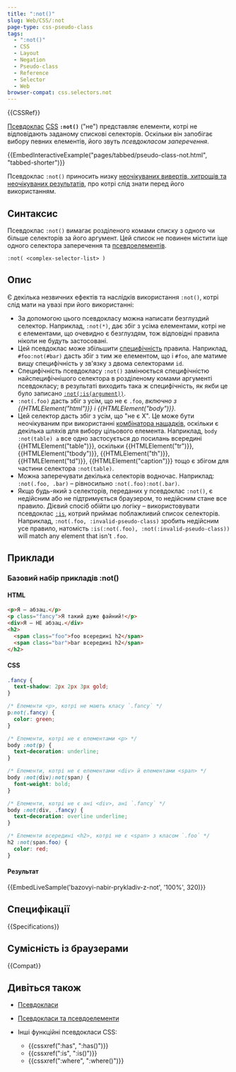 ```yaml
---
title: ":not()"
slug: Web/CSS/:not
page-type: css-pseudo-class
tags:
  - ":not()"
  - CSS
  - Layout
  - Negation
  - Pseudo-class
  - Reference
  - Selector
  - Web
browser-compat: css.selectors.not
---
```


{{CSSRef}}

[Псевдоклас](/uk/docs/Web/CSS/Pseudo-classes) [CSS](/uk/docs/Web/CSS) **`:not()`** ("не") представляє елементи, котрі не відповідають заданому спискові селекторів. Оскільки він запобігає вибору певних елементів, його звуть _псевдокласом заперечення_.

{{EmbedInteractiveExample("pages/tabbed/pseudo-class-not.html", "tabbed-shorter")}}

Псевдоклас `:not()` приносить низку [неочікуваних вивертів, хитрощів та неочікуваних результатів](#opys), про котрі слід знати перед його використанням.

## Синтаксис

Псевдоклас `:not()` вимагає розділеного комами списку з одного чи більше селекторів за його аргумент. Цей список не повинен містити іще одного селектора заперечення та [псевдоелементів](/uk/docs/Web/CSS/Pseudo-elements).

```
:not( <complex-selector-list> )
```

## Опис

Є декілька незвичних ефектів та наслідків використання `:not()`, котрі слід мати на увазі при його використанні:

- За допомогою цього псевдокласу можна написати безглуздий селектор. Наприклад, `:not(*)`, дає збіг з усіма елементами, котрі не є елементами, що очевидно є безглуздям, тож відповідні правила ніколи не будуть застосовані.
- Цей псевдоклас може збільшити [специфічність](/uk/docs/Web/CSS/Specificity) правила. Наприклад, `#foo:not(#bar)` дасть збіг з тим же елементом, що і `#foo`, але матиме вищу специфічність у зв'язку з двома селекторами `id`.
- Специфічність псевдокласу `:not()` замінюється специфічністю найспецифічнішого селектора в розділеному комами аргументі псевдокласу; в результаті виходить така ж специфічність, як якби це було записано [`:not(:is(argument))`](/uk/docs/Web/CSS/:is).
- `:not(.foo)` дасть збіг з усім, що не є `.foo`, _включно з {{HTMLElement("html")}} і {{HTMLElement("body")}}._
- Цей селектор дасть збіг з усім, що "не є X". Це може бути неочікуваним при використанні [комбінатора нащадків](/uk/docs/Web/CSS/Descendant_combinator), оскільки є декілька шляхів для вибору цільового елемента. Наприклад, `body :not(table) a` все одно застосується до посилань всередині {{HTMLElement("table")}}, оскільки {{HTMLElement("tr")}}, {{HTMLElement("tbody")}}, {{HTMLElement("th")}}, {{HTMLElement("td")}}, {{HTMLElement("caption")}} тощо є збігом для частини селектора `:not(table)`.
- Можна заперечувати декілька селекторів водночас. Наприклад: `:not(.foo, .bar)` – рівносильно `:not(.foo):not(.bar)`.
- Якщо будь-який з селекторів, переданих у псевдоклас `:not()`, є недійсним або не підтримується браузером, то недійсним стане все правило. Дієвий спосіб обійти цю логіку – використовувати псевдоклас [`:is`](/uk/docs/Web/CSS/:is), котрий приймає поблажливий список селекторів. Наприклад, `:not(.foo, :invalid-pseudo-class)` зробить недійсним усе правило, натомість `:is(:not(.foo), :not(:invalid-pseudo-class))` will match any element that isn't `.foo`.

## Приклади

### Базовий набір прикладів :not()

#### HTML

```html
<p>Я – абзац.</p>
<p class="fancy">Я такий дуже файний!</p>
<div>Я – НЕ абзац.</div>
<h2>
  <span class="foo">foo всередині h2</span>
  <span class="bar">bar всередині h2</span>
</h2>
```

#### CSS

```css
.fancy {
  text-shadow: 2px 2px 3px gold;
}

/* Елементи <p>, котрі не мають класу `.fancy` */
p:not(.fancy) {
  color: green;
}

/* Елементи, котрі не є елементами <p> */
body :not(p) {
  text-decoration: underline;
}

/* Елементи, котрі не є елементами <div> й елементами <span> */
body :not(div):not(span) {
  font-weight: bold;
}

/* Елементи, котрі не є ані <div>, ані `.fancy` */
body :not(div, .fancy) {
  text-decoration: overline underline;
}

/* Елементи всередині <h2>, котрі не є <span> з класом `.foo` */
h2 :not(span.foo) {
  color: red;
}
```

#### Результат

{{EmbedLiveSample('bazovyi-nabir-prykladiv-z-not', '100%', 320)}}

## Специфікації

{{Specifications}}

## Сумісність із браузерами

{{Compat}}

## Дивіться також

- [Псевдокласи](/uk/docs/Web/CSS/Pseudo-classes)
- [Псевдокласи та псевдоелементи](/uk/docs/Learn/CSS/Building_blocks/Selectors/Pseudo-classes_and_pseudo-elements)
- Інші функційні псевдокласи CSS:

  - {{cssxref(":has", ":has()")}}
  - {{cssxref(":is", ":is()")}}
  - {{cssxref(":where", ":where()")}}
